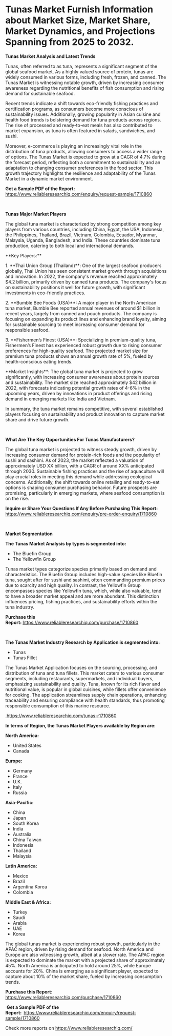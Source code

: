 <p><h1>Tunas Market Furnish Information about Market Size, Market Share, Market Dynamics, and Projections Spanning from 2025 to 2032.</h1></p><p><strong>Tunas Market Analysis and Latest Trends</strong></p>
<p><p>Tunas, often referred to as tuna, represents a significant segment of the global seafood market. As a highly valued source of protein, tunas are widely consumed in various forms, including fresh, frozen, and canned. The Tunas Market is witnessing notable growth, driven by increasing consumer awareness regarding the nutritional benefits of fish consumption and rising demand for sustainable seafood.</p><p>Recent trends indicate a shift towards eco-friendly fishing practices and certification programs, as consumers become more conscious of sustainability issues. Additionally, growing popularity in Asian cuisine and health food trends is bolstering demand for tuna products across regions. The rise of processed and ready-to-eat meals has also contributed to market expansion, as tuna is often featured in salads, sandwiches, and sushi.</p><p>Moreover, e-commerce is playing an increasingly vital role in the distribution of tuna products, allowing consumers to access a wider range of options. The Tunas Market is expected to grow at a CAGR of 4.7% during the forecast period, reflecting both a commitment to sustainability and an adaptation to changing consumer preferences in the food sector. This growth trajectory highlights the resilience and adaptability of the Tunas Market in a dynamic market environment.</p></p>
<p><strong>Get a Sample PDF of the Report:&nbsp;</strong> <a href="https://www.reliableresearchiq.com/enquiry/request-sample/1710860?utm_campaign=3097&utm_medium=2&utm_source=Github&utm_content=ia&utm_term=07042025&utm_id=tunas">https://www.reliableresearchiq.com/enquiry/request-sample/1710860</a></p>
<p>&nbsp;</p>
<p><strong>Tunas Major Market Players</strong></p>
<p><p>The global tuna market is characterized by strong competition among key players from various countries, including China, Egypt, the USA, Indonesia, the Philippines, Thailand, Brazil, Vietnam, Colombia, Ecuador, Myanmar, Malaysia, Uganda, Bangladesh, and India. These countries dominate tuna production, catering to both local and international demands.</p><p>**Key Players:**</p><p>1. **Thai Union Group (Thailand)**: One of the largest seafood producers globally, Thai Union has seen consistent market growth through acquisitions and innovation. In 2022, the company's revenue reached approximately $4.2 billion, primarily driven by canned tuna products. The company's focus on sustainability positions it well for future growth, with significant investments in eco-friendly practices.</p><p>2. **Bumble Bee Foods (USA)**: A major player in the North American tuna market, Bumble Bee reported annual revenues of around $1 billion in recent years, largely from canned and pouch products. The company is focusing on expanding its product lines and enhancing brand loyalty, aiming for sustainable sourcing to meet increasing consumer demand for responsible seafood.</p><p>3. **Fishermen’s Finest (USA)**: Specializing in premium-quality tuna, Fishermen’s Finest has experienced robust growth due to rising consumer preferences for high-quality seafood. The projected market size for premium tuna products shows an annual growth rate of 5%, fueled by health-conscious eating trends.</p><p>**Market Insights**: The global tuna market is projected to grow significantly, with increasing consumer awareness about protein sources and sustainability. The market size reached approximately $42 billion in 2022, with forecasts indicating potential growth rates of 4-6% in the upcoming years, driven by innovations in product offerings and rising demand in emerging markets like India and Vietnam.</p><p>In summary, the tuna market remains competitive, with several established players focusing on sustainability and product innovation to capture market share and drive future growth.</p></p>
<p>&nbsp;</p>
<p><strong>What Are The Key Opportunities For Tunas Manufacturers?</strong></p>
<p><p>The global tuna market is projected to witness steady growth, driven by increasing consumer demand for protein-rich foods and the popularity of sushi and sashimi. As of 2023, the market reflected a valuation of approximately USD XX billion, with a CAGR of around XX% anticipated through 2030. Sustainable fishing practices and the rise of aquaculture will play crucial roles in meeting this demand while addressing ecological concerns. Additionally, the shift towards online retailing and ready-to-eat options is shaping consumer purchasing behavior. Future prospects are promising, particularly in emerging markets, where seafood consumption is on the rise.</p></p>
<p><strong>Inquire or Share Your Questions If Any Before Purchasing This Report:</strong> <a href="https://www.reliableresearchiq.com/enquiry/pre-order-enquiry/1710860?utm_campaign=3097&utm_medium=2&utm_source=Github&utm_content=ia&utm_term=07042025&utm_id=tunas">https://www.reliableresearchiq.com/enquiry/pre-order-enquiry/1710860</a></p>
<p>&nbsp;</p>
<p><strong>Market Segmentation</strong></p>
<p><strong>The Tunas Market Analysis by types is segmented into:</strong></p>
<p><ul><li>The Bluefin Group</li><li>The Yellowfin Group</li></ul></p>
<p><p>Tunas market types categorize species primarily based on demand and characteristics. The Bluefin Group includes high-value species like Bluefin tuna, sought after for sushi and sashimi, often commanding premium prices due to scarcity and high quality. In contrast, the Yellowfin Group encompasses species like Yellowfin tuna, which, while also valuable, tend to have a broader market appeal and are more abundant. This distinction influences pricing, fishing practices, and sustainability efforts within the tuna industry.</p></p>
<p><strong>Purchase this Report:&nbsp;</strong><a href="https://www.reliableresearchiq.com/purchase/1710860?utm_campaign=3097&utm_medium=2&utm_source=Github&utm_content=ia&utm_term=07042025&utm_id=tunas">https://www.reliableresearchiq.com/purchase/1710860</a></p>
<p>&nbsp;</p>
<p><strong>The Tunas Market Industry Research by Application is segmented into:</strong></p>
<p><ul><li>Tunas</li><li>Tunas Fillet</li></ul></p>
<p><p>The Tunas Market Application focuses on the sourcing, processing, and distribution of tuna and tuna fillets. This market caters to various consumer segments, including restaurants, supermarkets, and individual buyers, emphasizing sustainability and quality. Tuna, known for its rich flavor and nutritional value, is popular in global cuisines, while fillets offer convenience for cooking. The application streamlines supply chain operations, enhancing traceability and ensuring compliance with health standards, thus promoting responsible consumption of this marine resource.</p></p>
<p><a href="https://www.reliableresearchiq.com/tunas-r1710860?utm_campaign=3097&utm_medium=2&utm_source=Github&utm_content=ia&utm_term=07042025&utm_id=tunas">&nbsp;https://www.reliableresearchiq.com/tunas-r1710860</a></p>
<p><strong>In terms of Region, the Tunas Market Players available by Region are:</strong></p>
<p>
    <p> <strong> North America: </strong>
        <ul>
            <li>United States</li>
            <li>Canada</li>
        </ul>
        </p> 
    <p> <strong> Europe: </strong>
        <ul>
            <li>Germany</li>
            <li>France</li>
            <li>U.K.</li>
            <li>Italy</li>
            <li>Russia</li>
        </ul>
        </p> 
    <p> <strong> Asia-Pacific: </strong>
        <ul>
            <li>China</li>
            <li>Japan</li>
            <li>South Korea</li>
            <li>India</li>
            <li>Australia</li>
            <li>China Taiwan</li>
            <li>Indonesia</li>
            <li>Thailand</li>
            <li>Malaysia</li>
        </ul>
        </p> 
    <p> <strong> Latin America: </strong>
        <ul>
            <li>Mexico</li>
            <li>Brazil</li>
            <li>Argentina Korea</li>
            <li>Colombia</li>
        </ul>
        </p> 
    <p> <strong> Middle East & Africa: </strong>
        <ul>
            <li>Turkey</li>
            <li>Saudi</li>
            <li>Arabia</li>
            <li>UAE</li>
            <li>Korea</li>
        </ul>
    </p>
    </p>
<p><p>The global tunas market is experiencing robust growth, particularly in the APAC region, driven by rising demand for seafood. North America and Europe are also witnessing growth, albeit at a slower rate. The APAC region is expected to dominate the market with a projected share of approximately 45%. North America is anticipated to hold around 25%, while Europe accounts for 20%. China is emerging as a significant player, expected to capture about 10% of the market share, fueled by increasing consumption trends.</p></p>
<p><strong>Purchase this Report: </strong><a href="https://www.reliableresearchiq.com/purchase/1710860?utm_campaign=3097&utm_medium=2&utm_source=Github&utm_content=ia&utm_term=07042025&utm_id=tunas">https://www.reliableresearchiq.com/purchase/1710860</a></p>
<p>&nbsp;<strong>Get a Sample PDF of the Report:&nbsp;&nbsp;</strong><a href="https://www.reliableresearchiq.com/enquiry/request-sample/1710860?utm_campaign=3097&utm_medium=2&utm_source=Github&utm_content=ia&utm_term=07042025&utm_id=tunas">https://www.reliableresearchiq.com/enquiry/request-sample/1710860</a></p>
<p><strong></strong></p>
<p>Check more reports on <a href="https://www.reliableresearchiq.com/?utm_campaign=3097&utm_medium=2&utm_source=Github&utm_content=ia&utm_term=07042025&utm_id=tunas">https://www.reliableresearchiq.com/</a></p>